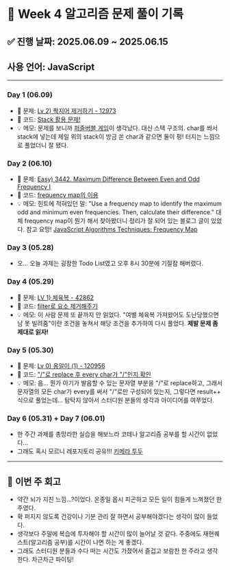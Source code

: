 # 📘 Week 4 알고리즘 문제 풀이 기록

## ✅ 진행 날짜: 2025.06.09 ~ 2025.06.15

## 사용 언어: JavaScript

---

### Day 1 (06.09)

- 🔗 문제: [Lv 2) 짝지어 제거하기 - 12973](https://school.programmers.co.kr/learn/courses/30/lessons/12973)
- 📁 코드: [Stack 활용 문제!](https://github.com/makee-ham/algo-gogo/tree/main/%ED%94%84%EB%A1%9C%EA%B7%B8%EB%9E%98%EB%A8%B8%EC%8A%A4/2/12973.%E2%80%85%EC%A7%9D%EC%A7%80%EC%96%B4%E2%80%85%EC%A0%9C%EA%B1%B0%ED%95%98%EA%B8%B0)
- 💡 메모: 문제를 보니까 [퍼즐버블 게임](https://m.blog.naver.com/eeuu1133/221512704504)이 생각났다. 대신 스택 구조의. char를 쏴서 stack에 넣는데 제일 위의 stack이 방금 쏜 char과 같으면 둘이 펑! 터지는 느낌으로 풀었더니 잘 됐다.

### Day 2 (06.10)

- 🔗 문제: [Easy) 3442. Maximum Difference Between Even and Odd Frequency I](https://leetcode.com/problems/maximum-difference-between-even-and-odd-frequency-i/?envType=daily-question&envId=2025-06-10)
- 📁 코드: [frequency map의 이용](https://github.com/makee-ham/algo-gogo/tree/main/3753-maximum-difference-between-even-and-odd-frequency-i)
- 💡 메모: 힌트에 적혀있던 말: "Use a frequency map to identify the maximum odd and minimum even frequencies. Then, calculate their difference." 대체 frequency map이 뭔가 해서 찾아봤더니 정리가 잘 되어 있는 블로그 글이 있었다. 참고 요망! [JavaScript Algorithms Techniques: Frequency Map](https://ipraveen.medium.com/javascript-algorithms-techniques-frequency-map-1ddee0829c60)

### Day 3 (05.28)

- 오... 오늘 과제는 굉장한 Todo List였고 오후 8시 30분에 기절잠 해버렸다.

### Day 4 (05.29)

- 🔗 문제: [LV 1) 체육복 - 42862](https://school.programmers.co.kr/learn/courses/30/lessons/42862)
- 📁 코드: [filter로 요소 제거해주기](https://github.com/makee-ham/algo-gogo/tree/main/%ED%94%84%EB%A1%9C%EA%B7%B8%EB%9E%98%EB%A8%B8%EC%8A%A4/1/42862.%E2%80%85%EC%B2%B4%EC%9C%A1%EB%B3%B5)
- 💡 메모: 이 사람 문제 또 끝까지 안 읽었다. "여별 체육복 가져왔어도 도난당했으면 남 못 빌려줌"이란 조건을 놓쳐서 해당 조건을 추가하여 다시 풀었다. **제발 문제 좀 제대로 읽자!**

### Day 5 (05.30)

- 🔗 문제: [Lv 0) 옹알이 (1) - 120956](https://school.programmers.co.kr/learn/courses/30/lessons/120956)
- 📁 코드: ["/"로 replace 후 every char가 "/"인지 확인](https://github.com/makee-ham/algo-gogo/tree/main/%ED%94%84%EB%A1%9C%EA%B7%B8%EB%9E%98%EB%A8%B8%EC%8A%A4/0/120956.%E2%80%85%EC%98%B9%EC%95%8C%EC%9D%B4%E2%80%85%EF%BC%881%EF%BC%89)
- 💡 메모: 음... 뭔가 아기가 발음할 수 있는 문자열 부분을 "/"로 replace하고, 그래서 문자열의 모든 char가 every를 써서 "/"로만 구성되어 있는지, 그렇다면 result++ 식으로 풀었는데... 탐탁지 않아서 스터디원 분들의 생각과 아이디어를 여쭈었다.

### Day 6 (05.31) + Day 7 (06.01)

- 한 주간 과제를 총망라한 실습을 해보느라 코테나 알고리즘 공부를 할 시간이 없었다...
- 그래도 혹시 모르니 레포지토리 공유!!! [키메라 투두](https://github.com/makee-ham/todo-list)

---

## 📌 이번 주 회고

- 약간 뇌가 지친 느낌...?이었다. 온종일 몹시 피곤하고 모든 일이 힘들게 느껴졌던 한 주였다.
- 확 퍼지지 않도록 건강이나 기분 관리 잘 하면서 공부해야겠다는 생각이 많이 들었다.
- 생각보다 주말에 복습에 투자해야 할 시간이 많이 늘어날 것 같다. 주중에도 재현퀘스트(알고리즘 공부)를 시간이 나면 하는 게 좋겠다.
- 그래도 스터디원 분들과 수다 떠는 시간도 가졌어서 즐겁고 보람찬 한 주라고 생각한다. 차근차근 파이팅!
